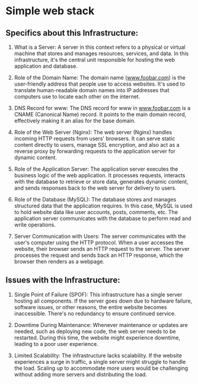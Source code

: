 # Simple web stack

## Specifics about this Infrastructure:
1. What is a Server:
A server in this context refers to a physical or virtual machine that stores and manages resources, services, and data. In this infrastructure, it's the central unit responsible for hosting the web application and database.

2. Role of the Domain Name:
The domain name (www.foobar.com) is the user-friendly address that people use to access websites. It's used to translate human-readable domain names into IP addresses that computers use to locate each other on the internet.

3. DNS Record for www:
The DNS record for www in www.foobar.com is a CNAME (Canonical Name) record. It points to the main domain record, effectively making it an alias for the base domain.

4. Role of the Web Server (Nginx):
The web server (Nginx) handles incoming HTTP requests from users' browsers. It can serve static content directly to users, manage SSL encryption, and also act as a reverse proxy by forwarding requests to the application server for dynamic content.

5. Role of the Application Server:
The application server executes the business logic of the web application. It processes requests, interacts with the database to retrieve or store data, generates dynamic content, and sends responses back to the web server for delivery to users.

6. Role of the Database (MySQL):
The database stores and manages structured data that the application requires. In this case, MySQL is used to hold website data like user accounts, posts, comments, etc. The application server communicates with the database to perform read and write operations.

7. Server Communication with Users:
The server communicates with the user's computer using the HTTP protocol. When a user accesses the website, their browser sends an HTTP request to the server. The server processes the request and sends back an HTTP response, which the browser then renders as a webpage.

## Issues with the Infrastructure:

1. Single Point of Failure (SPOF):
This infrastructure has a single server hosting all components. If the server goes down due to hardware failure, software issues, or other reasons, the entire website becomes inaccessible. There's no redundancy to ensure continued service.

2. Downtime During Maintenance:
Whenever maintenance or updates are needed, such as deploying new code, the web server needs to be restarted. During this time, the website might experience downtime, leading to a poor user experience.

3. Limited Scalability:
The infrastructure lacks scalability. If the website experiences a surge in traffic, a single server might struggle to handle the load. Scaling up to accommodate more users would be challenging without adding more servers and distributing the load.
